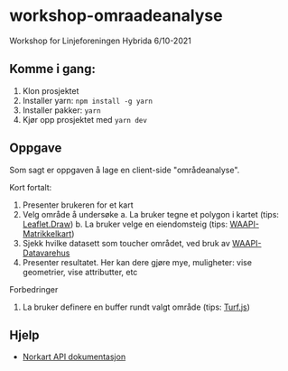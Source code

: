 # workshop-omraadeanalyse
Workshop for Linjeforeningen Hybrida 6/10-2021

## Komme i gang:
1. Klon prosjektet
2. Installer yarn: ```npm install -g yarn```
3. Installer pakker: ```yarn```
4. Kjør opp prosjektet med ```yarn dev```


## Oppgave

Som sagt er oppgaven å lage en client-side "områdeanalyse". 

Kort fortalt:

1. Presenter brukeren for et kart
2. Velg område å undersøke
   a. La bruker tegne et polygon i kartet (tips: [Leaflet.Draw][leaflet-draw])
   b. La bruker velge en eiendomsteig (tips: [WAAPI-Matrikkelkart][matrikkelkart])
3. Sjekk hvilke datasett som toucher området, ved bruk av [WAAPI-Datavarehus][datavarehus]
4. Presenter resultatet. Her kan dere gjøre mye, muligheter: vise geometrier, vise attributter, etc
 

Forbedringer
1. La bruker definere en buffer rundt valgt område (tips: [Turf.js][turf])


## Hjelp
- [Norkart API dokumentasjon][api-documentation]



[leaflet-draw]: http://leaflet.github.io/Leaflet.draw/docs/leaflet-draw-latest.html
[matrikkelkart]: https://www.webatlas.no/WAAPI-Matrikkelkart/swagger-ui
[datavarehus]: https://www.webatlas.no/WAAPI-Datavarehus/swagger-ui/
[turf]: https://turfjs.org
[api-documentation]: https://github.com/Norkart/API-documentation


